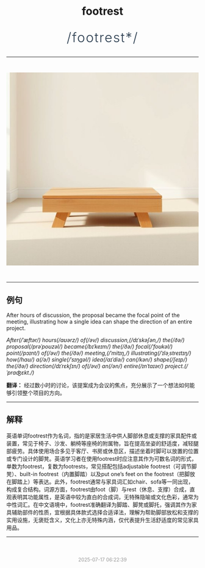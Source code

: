 <div align="center">

# footrest

<div style="margin: 30px 0;">
<h1 style="font-size: 2.5em; font-weight: 300; letter-spacing: 2px; margin: 0; color: #2c3e50;">
/footrest*/
</h1>
</div>

</div>

---

<div align="center" style="margin: 40px 0;">

![footrest](images/footrest.png)

</div>

---

## 例句

After hours of discussion, the proposal became the focal point of the meeting, illustrating how a single idea can shape the direction of an entire project.

*After(/ˈæftər/) hours(/aʊərz/) of(/əv/) discussion,(/dɪˈskəʃən,/) the(/ðə/) proposal(/prəˈpoʊzəl/) became(/bɪˈkeɪm/) the(/ðə/) focal(/ˈfoʊkəl/) point(/pɔɪnt/) of(/əv/) the(/ðə/) meeting,(/ˈmitɪŋ,/) illustrating(/ˈɪləˌstreɪtɪŋ/) how(/haʊ/) a(/ə/) single(/ˈsɪŋgəl/) idea(/aɪˈdiə/) can(/kən/) shape(/ʃeɪp/) the(/ðə/) direction(/dɪˈrɛkʃɪn/) of(/əv/) an(/ən/) entire(/ɪnˈtaɪər/) project.(/ˈprɑʤɛkt./)*

**翻译：** 经过数小时的讨论，该提案成为会议的焦点，充分展示了一个想法如何能够引领整个项目的方向。

---

## 解释

英语单词footrest作为名词，指的是家居生活中供人脚部休息或支撑的家具配件或装置，常见于椅子、沙发、躺椅等座椅的附属物，旨在提高坐姿的舒适度，减轻腿部疲劳。具体使用场合多见于客厅、书房或休息区，描述坐着时脚可以放置的位置或专门设计的脚凳。英语学习者在使用footrest时应注意其作为可数名词的形式，单数为footrest，复数为footrests，常见搭配包括adjustable footrest（可调节脚凳）、built-in footrest（内置脚踏）以及put one’s feet on the footrest（把脚放在脚踏上）等表达。此外，footrest通常与家具词汇如chair、sofa等一同出现，构成复合结构。词源方面，footrest由foot（脚）与rest（休息、支撑）合成，直观表明其功能属性，是英语中较为直白的合成词，无特殊隐喻或文化色彩，通常为中性词汇。在中文语境中，footrest准确翻译为脚踏、脚凳或脚托，强调其作为家具辅助部件的性质，宜根据具体款式选择合适译法，理解为帮助脚部放松和支撑的实用设施，无褒贬含义，文化上亦无特殊内涵，仅代表提升生活舒适度的常见家具用品。


---

<div align="center" style="margin-top: 50px;">
<small style="color: #999; font-size: 0.9em;">2025-07-17 06:22:39</small>
</div>
